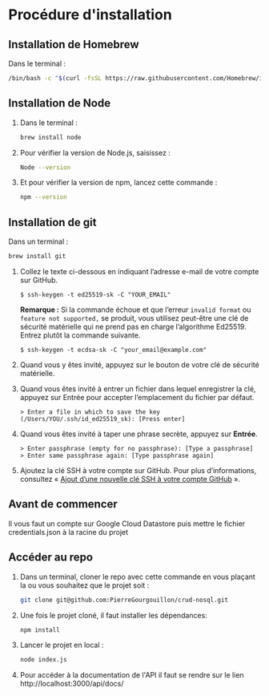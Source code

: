 # Procédure d'installation

## Installation de Homebrew

Dans le terminal :
```bash
/bin/bash -c "$(curl -fsSL https://raw.githubusercontent.com/Homebrew/install/master/install.sh)"
```

## Installation de Node

1. Dans le terminal :
	```bash
	brew install node
	```
2. Pour vérifier la version de Node.js, saisissez :
	```bash
	Node --version
	```

3. Et pour vérifier la version de npm, lancez cette commande :
	```bash
	npm --version
	```

## Installation de git

Dans un terminal :
```bash
brew install git
```
1.  Collez le texte ci-dessous en indiquant l’adresse e-mail de votre compte sur GitHub.
    
    ```shell
    $ ssh-keygen -t ed25519-sk -C "YOUR_EMAIL"
    ```
    
    **Remarque :**  Si la commande échoue et que l’erreur  `invalid format`  ou  `feature not supported,`  se produit, vous utilisez peut-être une clé de sécurité matérielle qui ne prend pas en charge l’algorithme Ed25519. Entrez plutôt la commande suivante.
    
    ```shell
    $ ssh-keygen -t ecdsa-sk -C "your_email@example.com"
    ```
    
2.  Quand vous y êtes invité, appuyez sur le bouton de votre clé de sécurité matérielle.
    
3.  Quand vous êtes invité à entrer un fichier dans lequel enregistrer la clé, appuyez sur Entrée pour accepter l’emplacement du fichier par défaut.
    
    ```shell
    > Enter a file in which to save the key (/Users/YOU/.ssh/id_ed25519_sk): [Press enter]
    ```
    
4.  Quand vous êtes invité à taper une phrase secrète, appuyez sur  **Entrée**.
    
    ```shell
    > Enter passphrase (empty for no passphrase): [Type a passphrase]
    > Enter same passphrase again: [Type passphrase again]
    ```
    
5.  Ajoutez la clé SSH à votre compte sur GitHub. Pour plus d’informations, consultez « [Ajout d’une nouvelle clé SSH à votre compte GitHub](https://docs.github.com/fr/authentication/connecting-to-github-with-ssh/adding-a-new-ssh-key-to-your-github-account) ».

## Avant de commencer

Il vous faut un compte sur Google Cloud Datastore puis mettre le fichier credentials.json à la racine du projet

## Accéder au repo

1. Dans un terminal, cloner le repo avec cette commande en vous plaçant la ou vous souhaitez que le projet soit :
	```bash
	git clone git@github.com:PierreGourgouillon/crud-nosql.git
	```
2. Une fois le projet cloné, il faut installer les dépendances:
	```bash
	npm install
	```
3. Lancer le projet en local :
	```bash
	node index.js     
	```
4. Pour accéder à la documentation de l'API il faut se rendre sur le lien http://localhost:3000/api/docs/
